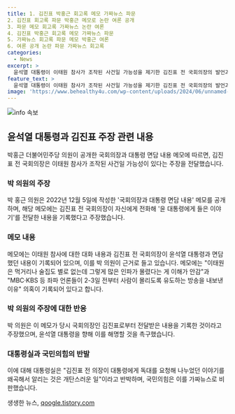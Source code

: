 ```yaml
---
title: 1. 김진표 박홍근 회고록 메모 가짜뉴스 파문
2. 김진표 회고록 파문 박홍근 메모로 논란 여론 공개
3. 파문 메모 회고록 가짜뉴스 논란 여론
4. 김진표 박홍근 회고록 메모 가짜뉴스 파문
5. 가짜뉴스 회고록 파문 메모 박홍근 여론
6. 여론 공개 논란 파문 가짜뉴스 회고록
categories:
  - News
excerpt: >
  윤석열 대통령이 이태원 참사가 조작된 사건일 가능성을 제기한 김진표 전 국회의장의 발언과 관련, 박홍근 더불어민주당 의원이 국회의장과 대통령 면담 내용을 담은 메모를 공개했다. 박 의원은 해당 메모를 통해 이태원 참사와 관련한 대화 내용을 전달받은 것이라 주장하며, 윤 대통령에 대한 비판과 요구를 제기했다. 이에 대통령실과 국민의힘 등 정치인들 간 논쟁이 고조되고 있다.
feature_text: >
  윤석열 대통령이 이태원 참사가 조작된 사건일 가능성을 제기한 김진표 전 국회의장의 발언과 관련, 박홍근 더불어민주당 의원이 국회의장과 대통령 면담 내용을 담은 메모를 공개했다. 박 의원은 해당 메모를 통해 이태원 참사와 관련한 대화 내용을 전달받은 것이라 주장하며, 윤 대통령에 대한 비판과 요구를 제기했다. 이에 대통령실과 국민의힘 등 정치인들 간 논쟁이 고조되고 있다.
image: 'https://www.behealthy4u.com/wp-content/uploads/2024/06/unnamed-file.png'
---
```


<p><img src="https://www.behealthy4u.com/wp-content/uploads/2024/06/unnamed-file.png" alt="info 속보" /></p>

<h2 data-ke-size="size26">윤석열 대통령과 김진표 주장 관련 내용</h2>

<p data-ke-size="size16">박홍근 더불어민주당 의원이 공개한 국회의장과 대통령 면담 내용 메모에 따르면, 김진표 전 국회의장은 이태원 참사가 조작된 사건일 가능성이 있다는 주장을 전달했습니다.</p>

<h3>박 의원의 주장</h3>

<p data-ke-size="size16">박 홍근 의원은 2022년 12월 5일에 작성한 '국회의장과 대통령 면담 내용' 메모를 공개하며, 해당 메모에는 김진표 전 국회의장이 자신에게 전화해 '윤 대통령에게 들은 이야기'를 전달한 내용을 기록했다고 주장했습니다.</p>

<h3>메모 내용</h3>

<p data-ke-size="size16">메모에는 이태원 참사에 대한 대화 내용과 김진표 전 국회의장이 윤석열 대통령과 면담했던 내용이 기록되어 있으며, 이를 박 의원이 근거로 들고 있습니다. 메모에는 "이태원은 먹거리나 술집도 별로 없는데 그렇게 많은 인파가 몰렸다는 게 이해가 안감"과 "MBC·KBS 등 좌파 언론들이 2-3일 전부터 사람이 몰리도록 유도하는 방송을 내보낸 이유" 의혹이 기록되어 있다고 합니다.</p>

<h3>박 의원의 주장에 대한 반응</h3>

<p data-ke-size="size16">박 의원은 이 메모가 당시 국회의장인 김진표로부터 전달받은 내용을 기록한 것이라고 주장했으며, 윤석열 대통령을 향해 이를 해명할 것을 촉구했습니다.</p>

<h3>대통령실과 국민의힘의 반발</h3>

<p data-ke-size="size16">이에 대해 대통령실은 "김진표 전 의장이 대통령에게 독대를 요청해 나누었던 이야기를 왜곡해서 알리는 것은 개탄스러운 일"이라고 반박하며, 국민의힘은 이를 가짜뉴스로 비판했습니다.</p>
생생한 뉴스, <a href="https://qoogle.tistory.com" rel="dofollow">qoogle.tistory.com</a>


